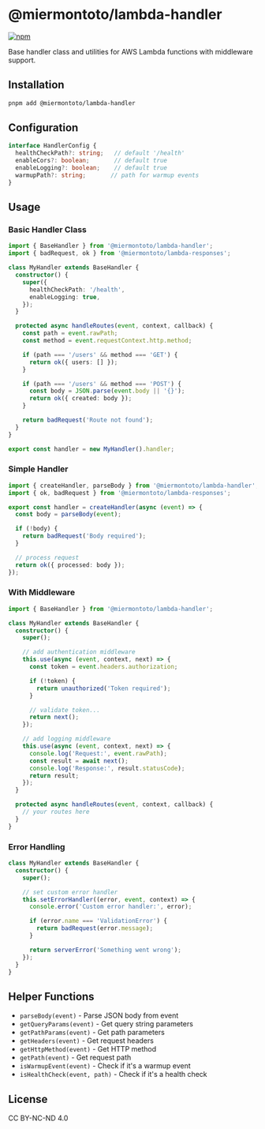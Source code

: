 # @miermontoto/lambda-handler

[![npm](https://img.shields.io/npm/v/@miermontoto/lambda-handler)](https://www.npmjs.com/package/@miermontoto/lambda-handler)

Base handler class and utilities for AWS Lambda functions with middleware support.

## Installation

```bash
pnpm add @miermontoto/lambda-handler
```

## Configuration

```typescript
interface HandlerConfig {
  healthCheckPath?: string;   // default '/health'
  enableCors?: boolean;       // default true
  enableLogging?: boolean;    // default true
  warmupPath?: string;       // path for warmup events
}
```

## Usage

### Basic Handler Class

```typescript
import { BaseHandler } from '@miermontoto/lambda-handler';
import { badRequest, ok } from '@miermontoto/lambda-responses';

class MyHandler extends BaseHandler {
  constructor() {
    super({
      healthCheckPath: '/health',
      enableLogging: true,
    });
  }

  protected async handleRoutes(event, context, callback) {
    const path = event.rawPath;
    const method = event.requestContext.http.method;

    if (path === '/users' && method === 'GET') {
      return ok({ users: [] });
    }

    if (path === '/users' && method === 'POST') {
      const body = JSON.parse(event.body || '{}');
      return ok({ created: body });
    }

    return badRequest('Route not found');
  }
}

export const handler = new MyHandler().handler;
```

### Simple Handler

```typescript
import { createHandler, parseBody } from '@miermontoto/lambda-handler';
import { ok, badRequest } from '@miermontoto/lambda-responses';

export const handler = createHandler(async (event) => {
  const body = parseBody(event);

  if (!body) {
    return badRequest('Body required');
  }

  // process request
  return ok({ processed: body });
});
```

### With Middleware

```typescript
import { BaseHandler } from '@miermontoto/lambda-handler';

class MyHandler extends BaseHandler {
  constructor() {
    super();

    // add authentication middleware
    this.use(async (event, context, next) => {
      const token = event.headers.authorization;

      if (!token) {
        return unauthorized('Token required');
      }

      // validate token...
      return next();
    });

    // add logging middleware
    this.use(async (event, context, next) => {
      console.log('Request:', event.rawPath);
      const result = await next();
      console.log('Response:', result.statusCode);
      return result;
    });
  }

  protected async handleRoutes(event, context, callback) {
    // your routes here
  }
}
```

### Error Handling

```typescript
class MyHandler extends BaseHandler {
  constructor() {
    super();

    // set custom error handler
    this.setErrorHandler((error, event, context) => {
      console.error('Custom error handler:', error);

      if (error.name === 'ValidationError') {
        return badRequest(error.message);
      }

      return serverError('Something went wrong');
    });
  }
}
```

## Helper Functions

- `parseBody(event)` - Parse JSON body from event
- `getQueryParams(event)` - Get query string parameters
- `getPathParams(event)` - Get path parameters
- `getHeaders(event)` - Get request headers
- `getHttpMethod(event)` - Get HTTP method
- `getPath(event)` - Get request path
- `isWarmupEvent(event)` - Check if it's a warmup event
- `isHealthCheck(event, path)` - Check if it's a health check

## License

CC BY-NC-ND 4.0